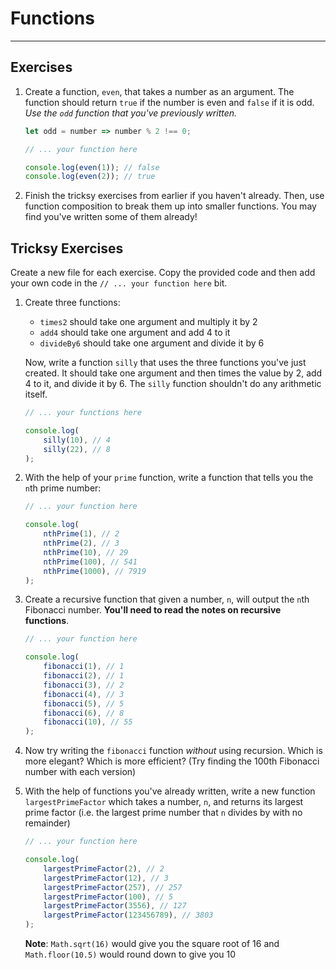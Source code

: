 # Functions

---

## Exercises

1) Create a function, `even`, that takes a number as an argument. The function should return `true` if the number is even and `false` if it is odd. *Use the `odd` function that you've previously written.*

    ```javascript
    let odd = number => number % 2 !== 0;

    // ... your function here

    console.log(even(1)); // false
    console.log(even(2)); // true
    ```

2) Finish the tricksy exercises from earlier if you haven't already. Then, use function composition to break them up into smaller functions. You may find you've written some of them already!

## Tricksy Exercises

Create a new file for each exercise. Copy the provided code and then add your own code in the `// ... your function here` bit.

1) Create three functions:

    - `times2` should take one argument and multiply it by 2
    - `add4` should take one argument and add 4 to it
    - `divideBy6` should take one argument and divide it by 6

    Now, write a function `silly` that uses the three functions you've just created. It should take one argument and then times the value by 2, add 4 to it, and divide it by 6. The `silly` function shouldn't do any arithmetic itself.

    ```javascript
    // ... your functions here

    console.log(
        silly(10), // 4
        silly(22), // 8
    );
    ```

1) With the help of your `prime` function, write a function that tells you the `n`th prime number:

    ```javascript
    // ... your function here

    console.log(
        nthPrime(1), // 2
        nthPrime(2), // 3
        nthPrime(10), // 29
        nthPrime(100), // 541
        nthPrime(1000), // 7919
    );
    ```

1) Create a recursive function that given a number, `n`, will output the `n`th Fibonacci number. **You'll need to read the notes on recursive functions**.

    ```javascript
    // ... your function here

    console.log(
        fibonacci(1), // 1
        fibonacci(2), // 1
        fibonacci(3), // 2
        fibonacci(4), // 3
        fibonacci(5), // 5
        fibonacci(6), // 8
        fibonacci(10), // 55
    );
    ```

1) Now try writing the `fibonacci` function *without* using recursion. Which is more elegant? Which is more efficient? (Try finding the 100th Fibonacci number with each version)

1) With the help of functions you've already written, write a new function `largestPrimeFactor` which takes a number, `n`, and returns its largest prime factor (i.e. the largest prime number that `n` divides by with no remainder)

    ```javascript
    // ... your function here

    console.log(
        largestPrimeFactor(2), // 2
        largestPrimeFactor(12), // 3
        largestPrimeFactor(257), // 257
        largestPrimeFactor(100), // 5
        largestPrimeFactor(3556), // 127
        largestPrimeFactor(123456789), // 3803
    );
    ```

    **Note**: `Math.sqrt(16)` would give you the square root of 16 and `Math.floor(10.5)` would round down to give you 10

